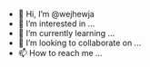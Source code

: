 - 👋 Hi, I’m @wejhewja
- 👀 I’m interested in ...
- 🌱 I’m currently learning ...
- 💞️ I’m looking to collaborate on ...
- 📫 How to reach me ...

<!---
wejhewja/wejhewja is a ✨ special ✨ repository because its `README.md` (this file) appears on your GitHub profile.
You can click the Preview link to take a look at your changes.
--->
